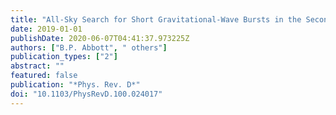 ```yaml
---
title: "All-Sky Search for Short Gravitational-Wave Bursts in the Second Advanced LIGO and Advanced Virgo Run"
date: 2019-01-01
publishDate: 2020-06-07T04:41:37.973225Z
authors: ["B.P. Abbott", " others"]
publication_types: ["2"]
abstract: ""
featured: false
publication: "*Phys. Rev. D*"
doi: "10.1103/PhysRevD.100.024017"
---
```


